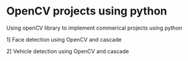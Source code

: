 # OpenCV projects using python
 Using openCV library to implement commerical projects using python
 
 1] Face detection using OpenCV and cascade
 
 2] Vehicle detection using OpenCV and cascade
